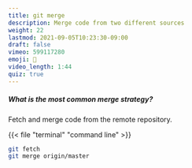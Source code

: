 ```yaml
---
title: git merge
description: Merge code from two different sources
weight: 22
lastmod: 2021-09-05T10:23:30-09:00
draft: false
vimeo: 599117280
emoji: 🤝
video_length: 1:44
quiz: true
---
```


<quiz-modal options="recursive:octopus:renormalize:fast forward" answer="fast forward" prize="10">
  <h5>What is the most common merge strategy?</h5>
</quiz-modal>

Fetch and merge code from the remote repository.

{{< file "terminal" "command line" >}}
```bash
git fetch
git merge origin/master
```